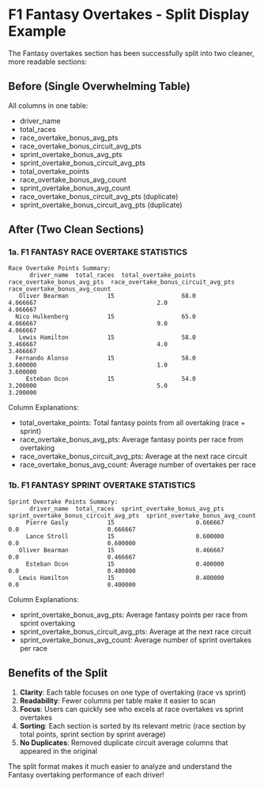# F1 Fantasy Overtakes - Split Display Example

The Fantasy overtakes section has been successfully split into two cleaner, more readable sections:

## Before (Single Overwhelming Table)
All columns in one table:
- driver_name
- total_races
- race_overtake_bonus_avg_pts
- race_overtake_bonus_circuit_avg_pts
- sprint_overtake_bonus_avg_pts
- sprint_overtake_bonus_circuit_avg_pts
- total_overtake_points
- race_overtake_bonus_avg_count
- sprint_overtake_bonus_avg_count
- race_overtake_bonus_circuit_avg_pts (duplicate)
- sprint_overtake_bonus_circuit_avg_pts (duplicate)

## After (Two Clean Sections)

### 1a. F1 FANTASY RACE OVERTAKE STATISTICS
```
Race Overtake Points Summary:
      driver_name  total_races  total_overtake_points  race_overtake_bonus_avg_pts  race_overtake_bonus_circuit_avg_pts  race_overtake_bonus_avg_count
   Oliver Bearman           15                   68.0                     4.066667                                  2.0                       4.066667
  Nico Hulkenberg           15                   65.0                     4.066667                                  9.0                       4.066667
   Lewis Hamilton           15                   58.0                     3.466667                                  4.0                       3.466667
  Fernando Alonso           15                   58.0                     3.600000                                  1.0                       3.600000
     Esteban Ocon           15                   54.0                     3.200000                                  5.0                       3.200000
```

Column Explanations:
- total_overtake_points: Total fantasy points from all overtaking (race + sprint)
- race_overtake_bonus_avg_pts: Average fantasy points per race from overtaking
- race_overtake_bonus_circuit_avg_pts: Average at the next race circuit
- race_overtake_bonus_avg_count: Average number of overtakes per race

### 1b. F1 FANTASY SPRINT OVERTAKE STATISTICS
```
Sprint Overtake Points Summary:
      driver_name  total_races  sprint_overtake_bonus_avg_pts  sprint_overtake_bonus_circuit_avg_pts  sprint_overtake_bonus_avg_count
     Pierre Gasly           15                       0.666667                                    0.0                         0.666667
     Lance Stroll           15                       0.600000                                    0.0                         0.600000
   Oliver Bearman           15                       0.466667                                    0.0                         0.466667
     Esteban Ocon           15                       0.400000                                    0.0                         0.400000
   Lewis Hamilton           15                       0.400000                                    0.0                         0.400000
```

Column Explanations:
- sprint_overtake_bonus_avg_pts: Average fantasy points per race from sprint overtaking
- sprint_overtake_bonus_circuit_avg_pts: Average at the next race circuit
- sprint_overtake_bonus_avg_count: Average number of sprint overtakes per race

## Benefits of the Split

1. **Clarity**: Each table focuses on one type of overtaking (race vs sprint)
2. **Readability**: Fewer columns per table make it easier to scan
3. **Focus**: Users can quickly see who excels at race overtakes vs sprint overtakes
4. **Sorting**: Each section is sorted by its relevant metric (race section by total points, sprint section by sprint average)
5. **No Duplicates**: Removed duplicate circuit average columns that appeared in the original

The split format makes it much easier to analyze and understand the Fantasy overtaking performance of each driver!